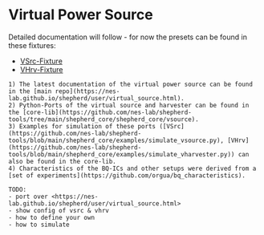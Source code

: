 # Virtual Power Source

Detailed documentation will follow - for now the presets can be found in these fixtures:

- [VSrc-Fixture](https://github.com/nes-lab/shepherd-tools/blob/main/shepherd_core/shepherd_core/data_models/content/virtual_source_fixture.yaml)
- [VHrv-Fixture](https://github.com/nes-lab/shepherd-tools/blob/main/shepherd_core/shepherd_core/data_models/content/virtual_harvester_fixture.yaml)

```{seealso}
1) The latest documentation of the virtual power source can be found in the [main repo](https://nes-lab.github.io/shepherd/user/virtual_source.html).
2) Python-Ports of the virtual source and harvester can be found in the [core-lib](https://github.com/nes-lab/shepherd-tools/tree/main/shepherd_core/shepherd_core/vsource).
3) Examples for simulation of these ports ([VSrc](https://github.com/nes-lab/shepherd-tools/blob/main/shepherd_core/examples/simulate_vsource.py), [VHrv](https://github.com/nes-lab/shepherd-tools/blob/main/shepherd_core/examples/simulate_vharvester.py)) can also be found in the core-lib.
4) Characteristics of the BQ-ICs and other setups were derived from a [set of experiments](https://github.com/orgua/bq_characteristics).
```

```{attention}
TODO:
- port over <https://nes-lab.github.io/shepherd/user/virtual_source.html>
- show config of vsrc & vhrv
- how to define your own
- how to simulate
```
